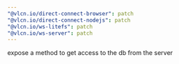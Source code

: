 ```yaml
---
"@vlcn.io/direct-connect-browser": patch
"@vlcn.io/direct-connect-nodejs": patch
"@vlcn.io/ws-litefs": patch
"@vlcn.io/ws-server": patch
---
```


expose a method to get access to the db from the server

